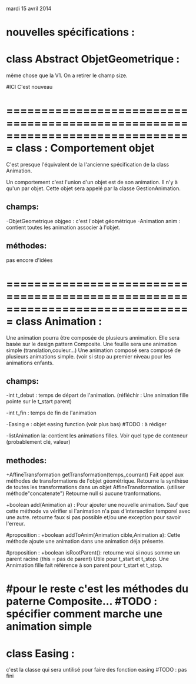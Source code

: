 mardi 15 avril 2014 

nouvelles spécifications :
===============================================================================
class Abstract ObjetGeometrique :
===============================================================================
même chose que la V1. On a retirer le champ size.

#ICI C'est nouveau 

===============================================================================
class  : Comportement objet
===============================================================================
C'est presque l'équivalent de la l'ancienne spécification de la class Animation.

Un comportement c'est l'union d'un objet est de son animation. Il n'y à qu'un par objet.
Cette objet sera appelé par la classe GestionAnimation.

champs:
-------
-ObjetGeometrique objgeo :
	c'est l'objet géométrique
-Animation anim :
	contient toutes les animation associer à l'objet.
	
méthodes:
---------
pas encore d'idées

===============================================================================
class Animation :
===============================================================================
Une animation pourra être composée de plusieurs annimation.
Elle sera basée sur le design pattern Composite.
Une feuille sera une animation simple (translation,couleur...)
Une animation composé sera composé de plusieurs animations simple.
(voir si stop au premier niveau pour les animations enfants.


champs:
-------
-int t_debut :
	temps de départ de l'animation.
	(réfléchir : Une animation fille pointe sur le t_start parent)
	
-int t_fin :
	temps de fin de l'animation
	
-Easing e :
	objet easing function
	(voir plus bas) #TODO : à rédiger
	
-listAnimation la:
	contient les animations filles.
	Voir quel type de conteneur (probablement clé, valeur)

methodes:
---------
+AffineTransformation getTransformation(temps_courrant)
	Fait appel aux méthodes de transformations de l'objet géométrique.
	Retourne la synthèse de toutes les transformations dans un objet AffineTransformation. 
	(utiliser méthode"concatenate")
	Retourne null si aucune tranformations.

+boolean add(Animation a) :
	Pour ajouter une nouvelle animation.
	Sauf que cette méthode va vérifier si l'animation n'a pas
	d'intersection temporel avec une autre.
	retourne faux si pas possible et/ou une exception pour savoir l'erreur.

#proposition :
+boolean addToAnim(Animation cible,Animation a):
	Cette méthode ajoute une animation dans une animation déja présente.
	
#proposition :
+boolean isRootParent():
	retourne vrai si nous somme un parent racine (this = pas de parent)
	Utile pour t_start et t_stop. Une Annimation fille fait référence 
	à son parent pour t_start et t_stop.
	

	
#pour le reste c'est les méthodes du paterne Composite...
#TODO : spécifier comment marche une animation simple
===============================================================================
class Easing :
===============================================================================
c'est la classe qui sera untilisé pour faire des fonction easing
#TODO : pas fini

